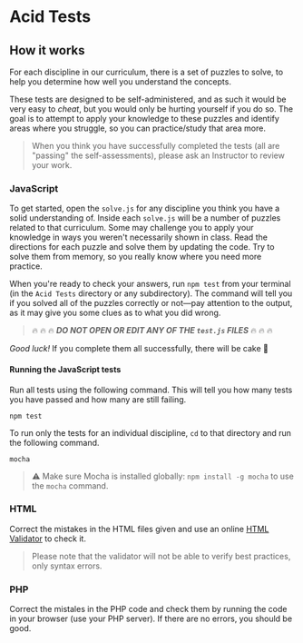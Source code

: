 # Acid Tests

## How it works

For each discipline in our curriculum, there is a set of puzzles to solve, to help you determine how well you understand the concepts.

These tests are designed to be self-administered, and as such it would be very easy to *cheat*, but you would only be hurting yourself if you do so. The goal is to attempt to apply your knowledge to these puzzles and identify areas where you struggle, so you can practice/study that area more.

> When you think you have successfully completed the tests (all are "passing" the self-assessments), please ask an Instructor to review your work.

### JavaScript

To get started, open the `solve.js` for any discipline you think you have a solid understanding of. Inside each `solve.js` will be a number of puzzles related to that curriculum. Some may challenge you to apply your knowledge in ways you weren't necessarily shown in class. Read the directions for each puzzle and solve them by updating the code. Try to solve them from memory, so you really know where you need more practice.

When you're ready to check your answers, run `npm test` from your terminal (in the `Acid Tests` directory or any subdirectory). The command will tell you if you solved all of the puzzles correctly or not—pay attention to the output, as it may give you some clues as to what you did wrong.

> :fire: :fire: :fire: ***DO NOT OPEN OR EDIT ANY OF THE `test.js` FILES*** :fire: :fire: :fire:

*Good luck!* If you complete them all successfully, there will be cake :cake:

#### Running the JavaScript tests

Run all tests using the following command. This will tell you how many tests you have passed and how many are still failing.

```
npm test
```

To run only the tests for an individual discipline, `cd` to that directory and run the following command.

```
mocha
```

> :warning: Make sure Mocha is installed globally: `npm install -g mocha` to use the `mocha` command.

### HTML

Correct the mistakes in the HTML files given and use an online [HTML Validator](https://validator.w3.org/#validate_by_input) to check it.

> Please note that the validator will not be able to verify best practices, only syntax errors.

### PHP

Correct the mistales in the PHP code and check them by running the code in your browser (use your PHP server). If there are no errors, you should be good.
